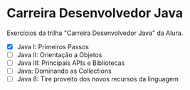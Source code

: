 # Carreira Desenvolvedor Java

Exercícios da trilha "Carreira Desenvolvedor Java" da Alura.

- [x] Java I: Primeiros Passos
- [ ] Java II: Orientação a Objetos
- [ ] Java III: Principais APIs e Bibliotecas
- [ ] Java: Dominando as Collections
- [ ] Java 8: Tire proveito dos novos recursos da linguagem